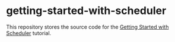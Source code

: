 # getting-started-with-scheduler

This repository stores the source code for the [Getting Started with Scheduler](https://js.devexpress.com/Documentation/Guide/Widgets/DataGrid/Getting_Started_with_Scheduler/) tutorial.